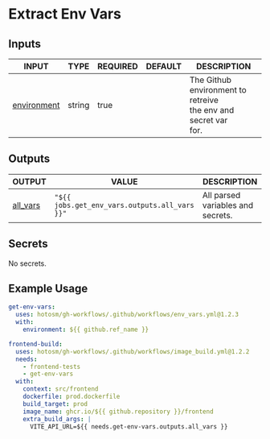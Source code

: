 # Extract Env Vars

## Inputs

<!-- AUTO-DOC-INPUT:START - Do not remove or modify this section -->

| INPUT                                                             | TYPE   | REQUIRED | DEFAULT | DESCRIPTION                                                            |
| ----------------------------------------------------------------- | ------ | -------- | ------- | ---------------------------------------------------------------------- |
| <a name="input_environment"></a>[environment](#input_environment) | string | true     |         | The Github environment to retreive <br>the env and secret var <br>for. |

<!-- AUTO-DOC-INPUT:END -->

## Outputs

<!-- AUTO-DOC-OUTPUT:START - Do not remove or modify this section -->

| OUTPUT                                                     | VALUE                                         | DESCRIPTION                       |
| ---------------------------------------------------------- | --------------------------------------------- | --------------------------------- |
| <a name="output_all_vars"></a>[all_vars](#output_all_vars) | `"${{ jobs.get_env_vars.outputs.all_vars }}"` | All parsed variables and secrets. |

<!-- AUTO-DOC-OUTPUT:END -->

## Secrets

<!-- AUTO-DOC-SECRETS:START - Do not remove or modify this section -->

No secrets.

<!-- AUTO-DOC-SECRETS:END -->

## Example Usage

```yaml
get-env-vars:
  uses: hotosm/gh-workflows/.github/workflows/env_vars.yml@1.2.3
  with:
    environment: ${{ github.ref_name }}

frontend-build:
  uses: hotosm/gh-workflows/.github/workflows/image_build.yml@1.2.2
  needs:
    - frontend-tests
    - get-env-vars
  with:
    context: src/frontend
    dockerfile: prod.dockerfile
    build_target: prod
    image_name: ghcr.io/${{ github.repository }}/frontend
    extra_build_args: |
      VITE_API_URL=${{ needs.get-env-vars.outputs.all_vars }}
```
